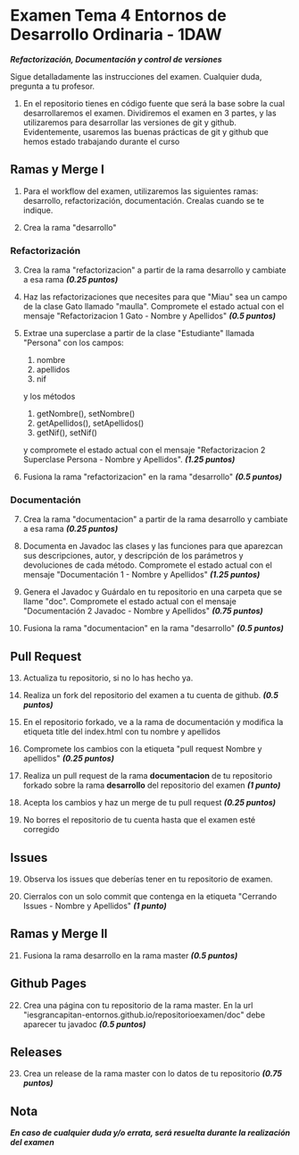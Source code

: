 # Examen Tema 4 Entornos de Desarrollo Ordinaria - 1DAW

***Refactorización, Documentación y control de versiones***

Sigue detalladamente las instrucciones del examen. Cualquier duda, pregunta a tu profesor.

1. En el repositorio tienes en código fuente que será la base sobre la cual desarrollaremos el examen. Dividiremos el examen en 3 partes, y las utilizaremos para desarrollar las versiones de git y github. Evidentemente, usaremos las buenas prácticas de git y github que hemos estado trabajando durante el curso

## Ramas y Merge I

1. Para el workflow del examen, utilizaremos las siguientes ramas: desarrollo, refactorización, documentación. Crealas cuando se te indique. 
   
2. Crea la rama "desarrollo"


### Refactorización

3. Crea la rama "refactorizacion" a partir de la rama desarrollo y cambiate a esa rama ***(0.25 puntos)***
   
4. Haz las refactorizaciones que necesites para que "Miau" sea un campo de la clase Gato llamado "maulla". Compromete el estado actual con el mensaje "Refactorizacion 1 Gato - Nombre y Apellidos" ***(0.5 puntos)***
   
5. Extrae una superclase a partir de la clase "Estudiante" llamada "Persona" con los campos: 
   
   1. nombre
   2. apellidos
   3. nif
   
   y los métodos

   1. getNombre(), setNombre()
   2. getApellidos(), setApellidos()
   3. getNif(), setNif()
   
   y compromete el estado actual con el mensaje "Refactorizacion 2 Superclase Persona - Nombre y Apellidos". ***(1.25 puntos)***
   
6. Fusiona la rama "refactorizacion" en la rama "desarrollo" ***(0.5 puntos)***
   
### Documentación
   
7. Crea la rama "documentacion" a partir de la rama desarrollo y cambiate a esa rama ***(0.25 puntos)***
   
8. Documenta en Javadoc las clases y las funciones para que aparezcan sus descripciones, autor, y descripción de los parámetros y devoluciones de cada método. Compromete el estado actual con el mensaje "Documentación 1 - Nombre y Apellidos" ***(1.25 puntos)***
    
9.  Genera el Javadoc y Guárdalo en tu repositorio en una carpeta que se llame "doc". Compromete el estado actual con el mensaje "Documentación 2 Javadoc - Nombre y Apellidos" ***(0.75 puntos)***
    
10. Fusiona la rama "documentacion" en la rama "desarrollo" ***(0.5 puntos)***
    
## Pull Request

13. Actualiza tu repositorio, si no lo has hecho ya.
    
14. Realiza un fork del repositorio del examen a tu cuenta de github. ***(0.5 puntos)***
    
15. En el repositorio forkado, ve a la rama de documentación y modifica la etiqueta title del index.html con tu nombre y apellidos
    
16. Compromete los cambios con la etiqueta "pull request Nombre y apellidos" ***(0.25 puntos)***
    
17. Realiza un pull request de la rama **documentacion** de tu repositorio forkado sobre la rama **desarrollo** del repositorio del examen ***(1 punto)***
    
18. Acepta los cambios y haz un merge de tu pull request ***(0.25 puntos)***
    
19. No borres el repositorio de tu cuenta hasta que el examen esté corregido

## Issues

19. Observa los issues que deberías tener en tu repositorio de examen.
    
20. Cierralos con un solo commit que contenga en la etiqueta "Cerrando Issues - Nombre y Apellidos" ***(1 punto)***
    
## Ramas y Merge II
    
21.  Fusiona la rama desarrollo en la rama master ***(0.5 puntos)***

## Github Pages

22.  Crea una página con tu repositorio de la rama master. En la url "iesgrancapitan-entornos.github.io/repositorioexamen/doc" debe aparecer tu javadoc ***(0.5 puntos)***
    
## Releases

23. Crea un release de la rama master con lo datos de tu repositorio ***(0.75 puntos)***

##  Nota

***En caso de cualquier duda y/o errata, será resuelta durante la realización del examen***